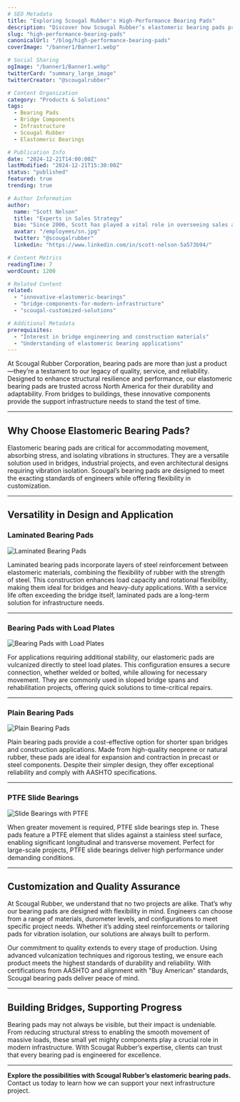 ```yaml
---
# SEO Metadata
title: "Exploring Scougal Rubber's High-Performance Bearing Pads"
description: "Discover how Scougal Rubber’s elastomeric bearing pads provide innovative solutions for bridge and infrastructure projects with unmatched quality and reliability."
slug: "high-performance-bearing-pads"
canonicalUrl: "/blog/high-performance-bearing-pads"
coverImage: "/banner1/Banner1.webp"

# Social Sharing
ogImage: "/banner1/Banner1.webp"
twitterCard: "summary_large_image"
twitterCreator: "@scougalrubber"

# Content Organization
category: "Products & Solutions"
tags:
  - Bearing Pads
  - Bridge Components
  - Infrastructure
  - Scougal Rubber
  - Elastomeric Bearings

# Publication Info
date: "2024-12-21T14:00:00Z"
lastModified: "2024-12-21T15:30:00Z"
status: "published"
featured: true
trending: true

# Author Information
author:
  name: "Scott Nelson"
  title: "Experts in Sales Strategy"
  bio: "Since 2006, Scott has played a vital role in overseeing sales and marketing, as well as guiding Scougal’s transition to a state-of-the-art facility in Nevada."
  avatar: "/employees/sn.jpg"
  twitter: "@scougalrubber"
  linkedin: "https://www.linkedin.com/in/scott-nelson-5a573b94/"

# Content Metrics
readingTime: 7
wordCount: 1200

# Related Content
related:
  - "innovative-elastomeric-bearings"
  - "bridge-components-for-modern-infrastructure"
  - "scougal-customized-solutions"

# Additional Metadata
prerequisites:
  - "Interest in bridge engineering and construction materials"
  - "Understanding of elastomeric bearing applications"
---
```


At Scougal Rubber Corporation, bearing pads are more than just a product—they’re a testament to our legacy of quality, service, and reliability. Designed to enhance structural resilience and performance, our elastomeric bearing pads are trusted across North America for their durability and adaptability. From bridges to buildings, these innovative components provide the support infrastructure needs to stand the test of time.

---

## Why Choose Elastomeric Bearing Pads?

Elastomeric bearing pads are critical for accommodating movement, absorbing stress, and isolating vibrations in structures. They are a versatile solution used in bridges, industrial projects, and even architectural designs requiring vibration isolation. Scougal’s bearing pads are designed to meet the exacting standards of engineers while offering flexibility in customization.

---

## Versatility in Design and Application

### Laminated Bearing Pads

![Laminated Bearing Pads](/bearing/laminated/image1.webp)

Laminated bearing pads incorporate layers of steel reinforcement between elastomeric materials, combining the flexibility of rubber with the strength of steel. This construction enhances load capacity and rotational flexibility, making them ideal for bridges and heavy-duty applications. With a service life often exceeding the bridge itself, laminated pads are a long-term solution for infrastructure needs.

---

### Bearing Pads with Load Plates

![Bearing Pads with Load Plates](/bearing/load-plates/image1.webp)

For applications requiring additional stability, our elastomeric pads are vulcanized directly to steel load plates. This configuration ensures a secure connection, whether welded or bolted, while allowing for necessary movement. They are commonly used in sloped bridge spans and rehabilitation projects, offering quick solutions to time-critical repairs.

---

### Plain Bearing Pads

![Plain Bearing Pads](/bearing/plain/image1.webp)

Plain bearing pads provide a cost-effective option for shorter span bridges and construction applications. Made from high-quality neoprene or natural rubber, these pads are ideal for expansion and contraction in precast or steel components. Despite their simpler design, they offer exceptional reliability and comply with AASHTO specifications.

---

### PTFE Slide Bearings

![Slide Bearings with PTFE](/bearing/slide/image1.webp)

When greater movement is required, PTFE slide bearings step in. These pads feature a PTFE element that slides against a stainless steel surface, enabling significant longitudinal and transverse movement. Perfect for large-scale projects, PTFE slide bearings deliver high performance under demanding conditions.

---

## Customization and Quality Assurance

At Scougal Rubber, we understand that no two projects are alike. That’s why our bearing pads are designed with flexibility in mind. Engineers can choose from a range of materials, durometer levels, and configurations to meet specific project needs. Whether it’s adding steel reinforcements or tailoring pads for vibration isolation, our solutions are always built to perform.

Our commitment to quality extends to every stage of production. Using advanced vulcanization techniques and rigorous testing, we ensure each product meets the highest standards of durability and reliability. With certifications from AASHTO and alignment with "Buy American" standards, Scougal bearing pads deliver peace of mind.

---

## Building Bridges, Supporting Progress

Bearing pads may not always be visible, but their impact is undeniable. From reducing structural stress to enabling the smooth movement of massive loads, these small yet mighty components play a crucial role in modern infrastructure. With Scougal Rubber’s expertise, clients can trust that every bearing pad is engineered for excellence.

---

**Explore the possibilities with Scougal Rubber’s elastomeric bearing pads.** Contact us today to learn how we can support your next infrastructure project.
